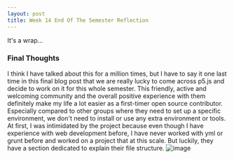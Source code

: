 ```yaml
---
layout: post
title: Week 14 End Of The Semester Reflection
---
```


It's a wrap...

### Final Thoughts
  
  I think I have talked about this for a million times, but I have to say it one last time in this final blog post that we are really lucky to come across p5.js and decide to work on it for this whole semester. This friendly, active and welcoming community and the overall positive experience with them definitely make my life a lot easier as a first-timer open source contributor. Especially compared to other groups where they need to set up a specific environment, we don't need to install or use any extra environment or tools. 
  At first, I was intimidated by the project because even though I have experience with web development before, I have never worked with yml or grunt before and worked on a project that at this scale. But luckily, they have a section dedicated to explain their file structure.
  ![image](../image/)
